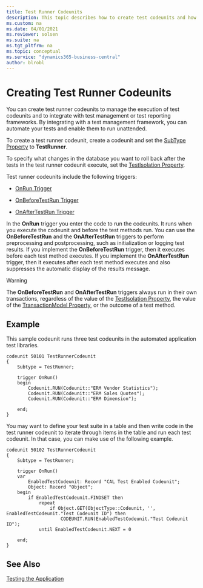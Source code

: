 ```yaml
---
title: Test Runner Codeunits
description: This topic describes how to create test codeunits and how to create test runner codeunits. 
ms.custom: na
ms.date: 04/01/2021
ms.reviewer: solsen
ms.suite: na
ms.tgt_pltfrm: na
ms.topic: conceptual
ms.service: "dynamics365-business-central"
author: blrobl
---
```


# Creating Test Runner Codeunits
You can create test runner codeunits to manage the execution of test codeunits and to integrate with test management or test reporting frameworks. By integrating with a test management framework, you can automate your tests and enable them to run unattended.  

To create a test runner codeunit, create a codeunit and set the [SubType Property](properties/devenv-subtype-codeunit-property.md) to **TestRunner**.

To specify what changes in the database you want to roll back after the tests in the test runner codeunit execute, set the [TestIsolation Property](properties/devenv-testisolation-property.md).

<!--
> [!TIP]
> In the test runners in the automated application test libraries on the Dynamics NAV product media, test isolation is set to Codeunit.
-->

Test runner codeunits include the following triggers:  

- [OnRun Trigger](triggers/codeunit/devenv-onrun-codeunit-trigger.md) 

- [OnBeforeTestRun Trigger](triggers/codeunit/devenv-onbeforetestrun-codeunit-trigger.md)  

- [OnAfterTestRun Trigger](triggers/codeunit/devenv-onaftertestrun-codeunit-trigger.md)  

In the **OnRun** trigger you enter the code to run the codeunits. It runs when you execute the codeunit and before the test methods run. You can use the **OnBeforeTestRun** and the **OnAfterTestRun** triggers to perform preprocessing and postprocessing, such as initialization or logging test results. If you implement the **OnBeforeTestRun** trigger, then it executes before each test method executes. If you implement the **OnAfterTestRun** trigger, then it executes after each test method executes and also suppresses the automatic display of the results message.  

> [!WARNING]  
> The **OnBeforeTestRun** and **OnAfterTestRun** triggers always run in their own transactions, regardless of the value of the [TestIsolation Property](properties/devenv-TestIsolation-Property.md), the value of the [TransactionModel Property](./properties/devenv-properties.md), or the outcome of a test method. 

## Example
This sample codeunit runs three test codeunits in the automated application test libraries.

```AL
codeunit 50101 TestRunnerCodeunit
{
    Subtype = TestRunner;

    trigger OnRun()
    begin
        Codeunit.RUN(Codeunit::"ERM Vendor Statistics");
        Codeunit.RUN(Codeunit::"ERM Sales Quotes");
        Codeunit.RUN(Codeunit::"ERM Dimension");

    end;
}
```

You may want to define your test suite in a table and then write code in the test runner codeunit to iterate through items in the table and run each test codeunit. In that case, you can make use of the following example.

```AL
codeunit 50102 TestRunnerCodeunit
{
    Subtype = TestRunner;

    trigger OnRun()
    var
        EnabledTestCodeunit: Record "CAL Test Enabled Codeunit";
        Object: Record "Object";
    begin
        if EnabledTestCodeunit.FINDSET then
            repeat
                if Object.GET(ObjectType::Codeunit, '', EnabledTestCodeunit."Test Codeunit ID") then
                    CODEUNIT.RUN(EnabledTestCodeunit."Test Codeunit ID");
            until EnabledTestCodeunit.NEXT = 0

    end;
}
```

## See Also
[Testing the Application](devenv-Testing-Application.md)